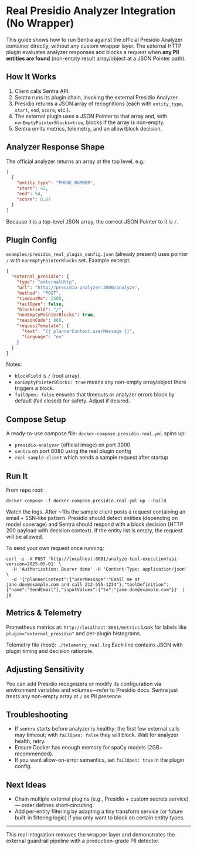 # Real Presidio Analyzer Integration (No Wrapper)

This guide shows how to run Sentra against the official Presidio Analyzer container directly, without any custom wrapper layer. The external HTTP plugin evaluates analyzer responses and blocks a request when **any PII entities are found** (non-empty result array/object at a JSON Pointer path).

## How It Works

1. Client calls Sentra API.
2. Sentra runs its plugin chain, invoking the external Presidio Analyzer.
3. Presidio returns a JSON array of recognitions (each with `entity_type`, `start`, `end`, `score`, etc.).
4. The external plugin uses a JSON Pointer to that array and, with `nonEmptyPointerBlocks=true`, blocks if the array is non-empty.
5. Sentra emits metrics, telemetry, and an allow/block decision.

## Analyzer Response Shape
The official analyzer returns an array at the top level, e.g.:
```json
[
  {
    "entity_type": "PHONE_NUMBER",
    "start": 42,
    "end": 54,
    "score": 0.87
  }
]
```
Because it is a top-level JSON array, the correct JSON Pointer to it is `/`.

## Plugin Config
`examples/presidio_real_plugin_config.json` (already present) uses pointer `/` with `nonEmptyPointerBlocks` set. Example excerpt:
```json
{
  "external_presidio": {
    "type": "externalHttp",
    "url": "http://presidio-analyzer:3000/analyze",
    "method": "POST",
    "timeoutMs": 2500,
    "failOpen": false,
    "blockField": "/",
    "nonEmptyPointerBlocks": true,
    "reasonCode": 860,
    "requestTemplate": {
      "text": "{{ plannerContext.userMessage }}",
      "language": "en"
    }
  }
}
```

Notes:
- `blockField` is `/` (root array).
- `nonEmptyPointerBlocks: true` means any non-empty array/object there triggers a block.
- `failOpen: false` ensures that timeouts or analyzer errors block by default (fail closed) for safety. Adjust if desired.

## Compose Setup
A ready-to-use compose file: `docker-compose.presidio.real.yml` spins up:
- `presidio-analyzer` (official image) on port 3000
- `sentra` on port 8080 using the real plugin config
- `real-sample-client` which sends a sample request after startup

## Run It
From repo root:
```
docker compose -f docker-compose.presidio.real.yml up --build
```
Watch the logs. After ~10s the sample client posts a request containing an email + SSN-like pattern. Presidio should detect entities (depending on model coverage) and Sentra should respond with a block decision (HTTP 200 payload with decision context). If the entity list is empty, the request will be allowed.

To send your own request once running:
```
curl -s -X POST 'http://localhost:8081/analyze-tool-execution?api-version=2025-05-01' \
  -H 'Authorization: Bearer demo' -H 'Content-Type: application/json' \
  -d '{"plannerContext":{"userMessage":"Email me at jane.doe@example.com and call 212-555-1234"},"toolDefinition":{"name":"SendEmail"},"inputValues":{"to":"jane.doe@example.com"}}' | jq
```

## Metrics & Telemetry
Prometheus metrics at: `http://localhost:8081/metrics`
Look for labels like `plugin="external_presidio"` and per-plugin histograms.

Telemetry file (host): `./telemetry_real.log`
Each line contains JSON with plugin timing and decision rationale.

## Adjusting Sensitivity
You can add Presidio recognizers or modify its configuration via environment variables and volumes—refer to Presidio docs. Sentra just treats any non-empty array at `/` as PII presence.

## Troubleshooting
- If `sentra` starts before analyzer is healthy: the first few external calls may timeout; with `failOpen: false` they will block. Wait for analyzer health, retry.
- Ensure Docker has enough memory for spaCy models (2GB+ recommended).
- If you want allow-on-error semantics, set `failOpen: true` in the plugin config.

## Next Ideas
- Chain multiple external plugins (e.g., Presidio + custom secrets service) — order defines short-circuiting.
- Add per-entity filtering by adapting a tiny transform service (or future built-in filtering logic) if you only want to block on certain entity types.

---
This real integration removes the wrapper layer and demonstrates the external guardrail pipeline with a production-grade PII detector.
